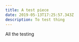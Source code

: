 ```yaml
---
title: A test piece
date: 2019-05-13T17:25:57.343Z
description: To test thing
---
```

All the testing
